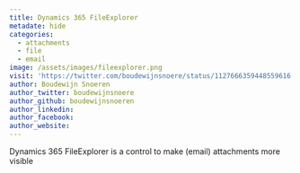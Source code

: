 ```yaml
---
title: Dynamics 365 FileExplorer
metadate: hide
categories:
  - attachments
  - file
  - email
image: /assets/images/fileexplorer.png
visit: 'https://twitter.com/boudewijnsnoere/status/1127666359448559616'
author: Boudewijn Snoeren
author_twitter: boudewijnsnoere
author_github: boudewijnsnoeren
author_linkedin:
author_facebook:
author_website:
---
```


Dynamics 365 FileExplorer is a control to make (email) attachments more visible
